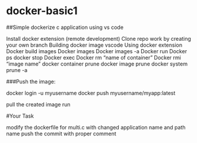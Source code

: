 # docker-basic1

##Simple dockerize c application using vs code

Install docker extension (remote development)
Clone repo 
work by creating your own branch
Building docker image vscode
Using docker extension
Docker build images
Docker images
Docker images -a
Docker run
Docker ps
docker stop
Docker exec
Docker rm “name of container”
Docker rmi “image name”
docker container prune
docker image prune
docker system prune -a

###Push the image:

docker login -u myusername
docker push myusername/myapp:latest

pull the created image
run

#Your Task

modify the dockerfile for multi.c with changed application name and path name
push the commit with proper comment


